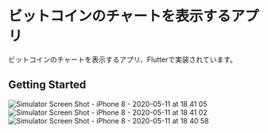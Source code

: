 # ビットコインのチャートを表示するアプリ

ビットコインのチャートを表示するアプリ、Flutterで実装されています。

## Getting Started

![Simulator Screen Shot - iPhone 8 - 2020-05-11 at 18 41 05](https://user-images.githubusercontent.com/41247249/81547589-03c8a200-93b7-11ea-8d69-6a5c97bc8130.png)
![Simulator Screen Shot - iPhone 8 - 2020-05-11 at 18 41 02](https://user-images.githubusercontent.com/41247249/81547597-06c39280-93b7-11ea-91ca-321fd1bc50df.png)
![Simulator Screen Shot - iPhone 8 - 2020-05-11 at 18 40 58](https://user-images.githubusercontent.com/41247249/81547600-0925ec80-93b7-11ea-8814-59fb55a941ea.png)
